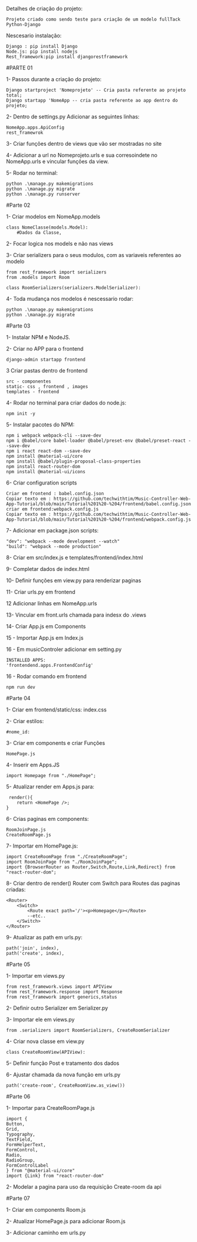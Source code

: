 Detalhes de criação do projeto:

	Projeto criado como sendo teste para criação de um modelo fullTack Python-Django
	
Nescesario instalação:
    
    Django : pip install Django
    Node.js: pip install nodejs
    Rest_framework:pip install djangorestframework 

#PARTE 01

1- Passos durante a criação do projeto:

	Django startproject 'Nomeprojeto' -- Cria pasta referente ao projeto total;
	Django startapp 'NomeApp -- cria pasta referente ao app dentro do projeto;

2- Dentro de settings.py Adicionar as seguintes linhas:

	NomeApp.apps.ApiConfig
	rest_framewrok

3- Criar funções dentro de views que vão ser mostradas no site

4- Adicionar a url no Nomeprojeto.urls e sua corresoindete no NomeApp.urls e vincular funções da view.

5- Rodar no terminal:

	python .\manage.py makemigrations
	python .\manage.py migrate
	python .\manage.py runserver

#Parte 02

1- Criar modelos em NomeApp.models

	class NomeClasse(models.Model):
		#Dados da Classe,

2- Focar logica nos models e não nas views

3- Criar serializers para o seus modulos, com as variaveis referentes ao modelo 
    
    from rest_framework import serializers
    from .models import Room    
    
    class RoomSerializers(serializers.ModelSerializer):

4- Toda mudança nos modelos é nescessario rodar:

    python .\manage.py makemigrations
	python .\manage.py migrate

#Parte 03

1- Instalar NPM e NodeJS.

2- Criar no APP para o frontend
    
    django-admin startapp frontend

3 Criar pastas dentro de frontend

    src - componentes
    static- css , frontend , images
    templates - frontend

4- Rodar no terminal para criar dados do node.js:
    
    npm init -y

5- Instalar pacotes do NPM:
    
    npm i webpack webpack-cli --save-dev
    npm i @babel/core babel-loader @babel/preset-env @babel/preset-react --save-dev
    npm i react react-dom --save-dev
    npm install @material-ui/core
    npm install @babel/plugin-proposal-class-properties
    npm install react-router-dom
    npm install @material-ui/icons

6- Criar configuration scripts

    Criar em frontend : babel.config.json 
    Copiar texto em : https://github.com/techwithtim/Music-Controller-Web-App-Tutorial/blob/main/Tutorial%201%20-%204/frontend/babel.config.json
    criar em frontend:webpack.config.js
    Copiar texto em : https://github.com/techwithtim/Music-Controller-Web-App-Tutorial/blob/main/Tutorial%201%20-%204/frontend/webpack.config.js

7- Adicionar em package.json scripts:
    
    "dev": "webpack --mode development --watch"
    "build": "webpack --mode production"

8- Criar em src/index.js e templates/frontend/index.html

9- Completar dados de index.html

10- Definir funções em view.py para renderizar paginas

11- Criar urls.py em frontend

12 Adicionar linhas em NomeApp.urls

13- Vincular em front.urls  chamada para indesx do .views

14- Criar App.js em Components

15 - Importar App.js em Index.js

16 - Em musicControler adicionar em setting.py

    INSTALLED APPS: 
    'frontendend.apps.FrontendConfig'

16 - Rodar comando em frontend
    
    npm run dev

#Parte 04

1- Criar em frontend/static/css: index.css

2- Criar estilos:
        
    #nome_id:
3- Criar em components e criar Funções

    HomePage.js

4- Inserir em Apps.JS

    import Homepage from "./HomePage";

5- Atualizar render em Apps.js para:

     render(){
        return <HomePage />;
    }

6- Crias paginas em components:
    
    RoomJoinPage.js
    CreateRoomPage.js

7- Importar em HomePage.js:

    import CreateRoomPage from "./CreateRoomPage";
    import RoomJoinPage from "./RoomJoinPage"; 
    import {BrowserRouter as Router,Switch,Route,Link,Redirect} from "react-router-dom";

8- Criar dentro de render() Router com Switch para Routes das paginas criadas:

    <Router>
        <Switch>
            <Route exact path='/'><p>Homepage</p></Route>
            --etc..
        </Switch>
    </Router>

9- Atualizar as path em urls.py:

    path('join', index),
    path('create', index),


#Parte 05

1- Importar em views.py

    from rest_framework.views import APIView
    from rest_framework.response import Response
    from rest_framework import generics,status

2- Definir outro Serializer em Serializer.py

3- Importar ele em views.py

    from .serializers import RoomSerializers, CreateRoomSerializer

4- Criar nova classe em view.py

    class CreateRoomView(APIView):
   
5- Definir função Post e tratamento dos dados

6-  Ajustar chamada da nova função em urls.py

    path('create-room', CreateRoomView.as_view())

#Parte 06

1- Importar para CreateRoomPage.js

    import {
    Button,
    Grid,
    Typography,
    TextField,
    FormHelperText,
    FormControl,
    Radio,
    RadioGroup,
    FormControlLabel
    } from "@material-ui/core"
    import {Link} from "react-router-dom"

2- Modelar a pagina para uso da requisição Create-room da api

#Parte 07   

1- Criar em components Room.js

2- Atualizar HomePage.js para adicionar Room.js

3- Adicionar caminho em urls.py
